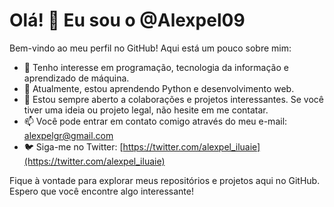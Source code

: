 # Olá! 👋 Eu sou o @Alexpel09

Bem-vindo ao meu perfil no GitHub! Aqui está um pouco sobre mim:

- 👀 Tenho interesse em programação, tecnologia da informação e aprendizado de máquina.
- 🌱 Atualmente, estou aprendendo Python e desenvolvimento web.
- 💞️ Estou sempre aberto a colaborações e projetos interessantes. Se você tiver uma ideia ou projeto legal, não hesite em me contatar.
- 📫 Você pode entrar em contato comigo através do meu e-mail: [alexpelgr@gmail.com](mailto:alexpelgr@gmail.com)
- 🐦 Siga-me no Twitter: [https://twitter.com/alexpel_iluaie](https://twitter.com/alexpel_iluaie)

Fique à vontade para explorar meus repositórios e projetos aqui no GitHub. Espero que você encontre algo interessante!
